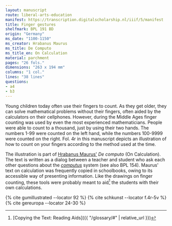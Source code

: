 ```yaml
---
layout: manuscript
route: liberal-arts-education
manifest: https://transcription.digitalscholarship.nl/iiif/5/manifest
title: Finger gestures
shelfmark: BPL 191 BD
origin: "Germany"
ms_date: "1100-1150"
ms_creator: Hrabanus Maurus
ms_title: De Computo
ms_title_en: On Calculation
material: parchment
pages: "26 fols."
dimensions: "263 x 194 mm"
columns: "1 col."
lines: "38 lines"
questions:
- a4
- b3
---
```


Young children today often use their fingers to count. As they get
older, they can solve mathematical problems without their fingers, often
aided by the calculators on their cellphones. However, during the Middle
Ages finger counting was used by even the most experienced
mathematicians. People were able to count to a thousand, just by using
their two hands. The numbers 1-99 were counted on the left hand, while
the numbers 100-9999 were counted on the right. Fol. 4r in this
manuscript depicts an illustration of how to count on your fingers
according to the method used at the time.

The illustration is part of [Hrabanus Maurus'](https://en.wikipedia.org/wiki/Rabanus_Maurus) *De computo* (On
Calculation). The text is written as a dialog between a teacher and
student who ask each other questions about the
*[computus](https://en.wikipedia.org/wiki/Computus)* system (see also
BPL 154). Maurus' text on calculation was frequently copied in
schoolbooks, owing to its accessible way of presenting information. Like
the drawings on finger counting, these tools were probably meant to
aid[^1] the students with their own calculations.

[^1]: [Copying the Text: Reading Aids]({{ "/glossary/#" | relative_url }})

{% cite gumillustrated --locator 92 %}
{% cite schkunst --locator f.4r-5v %}
{% cite gereuropa --locator 24-30 %}